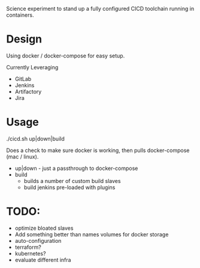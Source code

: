 Science experiment to stand up a fully configured CICD toolchain running in containers.

# Design

Using docker / docker-compose for easy setup.

Currently Leveraging
* GitLab
* Jenkins
* Artifactory
* Jira

# Usage

./cicd.sh up|down|build

Does a check to make sure docker is working, then pulls docker-compose (mac / linux).

* up|down - just a passthrough to docker-compose
* build
  * builds a number of custom build slaves
  * build jenkins pre-loaded with plugins

# TODO:
* optimize bloated slaves
* Add something better than names volumes for docker storage
* auto-configuration
* terraform?
* kubernetes?
* evaluate different infra
